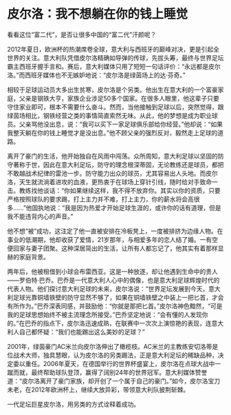 # 皮尔洛：我不想躺在你的钱上睡觉

看看这位“富二代”，是否让很多中国的“富二代”汗颜呢？ 

2012年夏日，欧洲杯的热潮席卷全球，意大利与西班牙的巅峰对决，更是引起全世界的关注。意大利队凭借皮尔洛精确如导弹的传球，先拔头筹，最终与世界足坛霸主西班牙握手言和。赛后，意大利媒体只用了短短一句话评价：“永远都是皮尔洛。”而西班牙媒体也不无嫉妒地说：“皮尔洛是绿茵场上的达·芬奇。” 

相较于足球运动员大多出生贫寒，皮尔洛是个另类。他出生在意大利的一个富豪家庭，父亲是钢铁大亨，家族企业涉足50多个国家。在很多人眼里，他这辈子只要守住家业即可，根本不需要什么奋斗。然而，当他接触到足球以后，突然觉得，跟绿茵场相比，钢铁经营之类的事情简直索然无味。从此，他的梦想是成为职业球员。父亲骂他没出息，说：“我可以买下一家足球俱乐部给你经营。”他却说：“如果我整天躺在你的钱上睡觉才是没出息。”他不顾父亲的强烈反对，毅然走上足球的道路。 

离开了豪门的生活，他开始独自在风雨中闯荡。众所周知，意大利足球以坚固的防守著称于世，因此在意大利足坛，防守的理念根深蒂固，无论教练还是球员，都把不敢越战术纪律的雷池一步。防守能力出众的球员，尤其容易出人头地。而皮尔洛，天生就流淌着进攻的血液，更热衷于在球场上穿针引线，随时给对手致命一击。教练找他谈话：“你如果继续这样，我不得不放弃你。其实以你的资质，只要严格按照球队的要求踢，打上主力并不难，打上主力，你的薪水将会高很多……”他固执地说：“我是因为热爱才开始足球生涯的，或许你的话有道理，但是我不能违背内心的声音。” 

他不想“被”成功，这注定了他一直被安排在冷板凳上，一度被排挤为边缘人物。在事业的低潮期，他却收获了爱情，21岁那年，与相爱多年的恋人结了婚。一有空便回家与妻子团聚。这种深居简出的生活，让所有人都忘记了，他其实有着那样显赫的家庭背景。 

两年后，他被租借到小球会布雷西亚。这是一种放逐，却让他遇到生命中的贵人——罗伯特·巴乔。巴乔是一代意大利人心中的偶像，也是意大利足球辉煌时代的代表人物。他们探讨意大利足球的未来，皮尔洛说：“世界足坛发展到今天，意大利足球光靠铜墙铁壁的防守显然不够了，如果在铜墙铁壁之中装上一把匕首，才会有所作为。”巴乔深表同感，并鼓励他：“你就是那把匕首。”皮尔洛神色黯然，“可是我的足球思想始终不被主流理念所接受。”巴乔坚定地说：“会有懂的人发现你的。”在巴乔的指点下，皮尔洛迅速成熟，在联赛中一次次上演惊艳的表现，连意大利人自己都怀疑：“我们也能踢出这么美妙的足球？” 

2001年，绿茵豪门AC米兰向皮尔洛伸出了橄榄枝。AC米兰的主教练安切洛蒂是位战术大师，独具慧眼，认为皮尔洛的另类踢法，正是意大利足坛的稀缺品种，决定委以重任。2006年夏天，在德国举行的世界杯盛宴上，皮尔洛在点球大战中一蹴而就，最终帮助球队登顶，赢得了阔别24年的世界冠军。意大利媒体赞誉道：“皮尔洛离开了豪门家族，却开创了一个属于自己的豪门。”如今，皮尔洛宝刀未老，在2012年欧洲杯上，继续大放异彩，带领意大利队披荆斩棘。 

一代足坛巨星皮尔洛，用另类的方式诠释着成功。